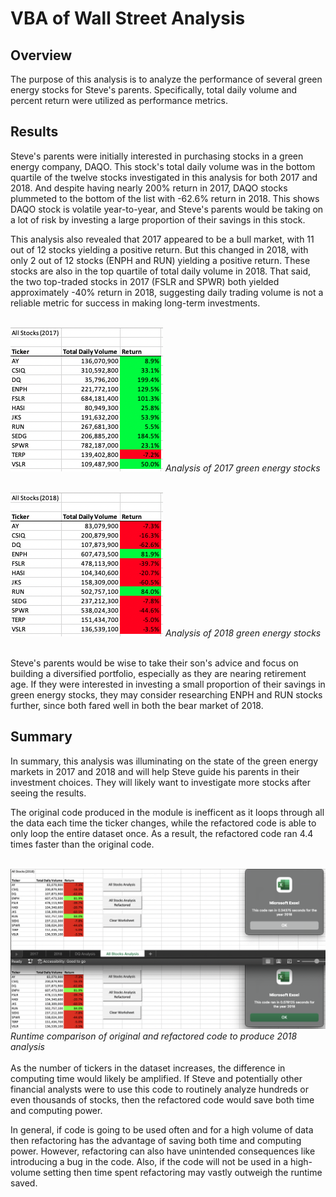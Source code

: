 # VBA of Wall Street Analysis

## Overview
The purpose of this analysis is to analyze the performance of several green energy stocks for Steve's parents. Specifically, total daily volume and percent return were utilized as performance metrics. 

## Results
Steve's parents were initially interested in purchasing stocks in a green energy company, DAQO. This stock's total daily volume was in the bottom quartile of the twelve stocks investigated in this analysis for both 2017 and 2018. And despite having nearly 200% return in 2017, DAQO stocks plummeted to the bottom of the list with -62.6% return in 2018. This shows DAQO stock is volatile year-to-year, and Steve's parents would be taking on a lot of risk by investing a large proportion of their savings in this stock.

This analysis also revealed that 2017 appeared to be a bull market, with 11 out of 12 stocks yielding a positive return. But this changed in 2018, with only 2 out of 12 stocks (ENPH and RUN) yielding a positive return. These stocks are also in the top quartile of total daily volume in 2018. That said, the two top-traded stocks in 2017 (FSLR and SPWR) both yielded approximately -40% return in 2018, suggesting daily trading volume is not a reliable metric for success in making long-term investments.
<br />
<br />

![Refactored-Analysis-2017](VBA_Challenge_2017.png)
*Analysis of 2017 green energy stocks* <br />
<br />


![Refactored-Analysis-2018](VBA_Challenge_2018.png)
*Analysis of 2018 green energy stocks* <br />
<br />

Steve's parents would be wise to take their son's advice and focus on building a diversified portfolio, especially as they are nearing retirement age. If they were interested in investing a small proportion of their savings in green energy stocks, they may consider researching ENPH and RUN stocks further, since both fared well in both the bear market of 2018.


## Summary

In summary, this analysis was illuminating on the state of the green energy markets in 2017 and 2018 and will help Steve guide his parents in their investment choices. They will likely want to investigate more stocks after seeing the results. 

The original code produced in the module is inefficent as it loops through all the data each time the ticker changes, while the refactored code is able to only loop the entire dataset once. As a result, the refactored code ran 4.4 times faster than the original code.
<br />
<br />

![Runtime-Comparison-2018](VBA_runtimeComparision-2018.png)
*Runtime comparison of original and refactored code to produce 2018 analysis*
<br />
<br />
As the number of tickers in the dataset increases, the difference in computing time would likely be amplified. If Steve and potentially other financial analysts were to use this code to routinely analyze hundreds or even thousands of stocks, then the refactored code would save both time and computing power.

In general, if code is going to be used often and for a high volume of data then refactoring has the advantage of saving both time and computing power. However, refactoring can also have unintended consequences like introducing a bug in the code. Also, if the code will not be used in a high-volume setting then time spent refactoring may vastly outweigh the runtime saved.

